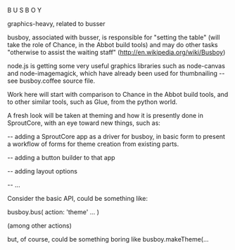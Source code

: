 B U S B O Y

graphics-heavy, related to busser

busboy, associated with busser, is responsible for "setting the table" (will take the
role of Chance, in the Abbot build tools) and may do other tasks "otherwise to
assist the waiting staff" (http://en.wikipedia.org/wiki/Busboy)

node.js is getting some very useful graphics libraries such as node-canvas and
node-imagemagick, which have already been used for thumbnailing -- see busboy.coffee
source file.

Work here will start with comparison to Chance in the Abbot build tools, and to
other similar tools, such as Glue, from the python world.

A fresh look will be taken at theming and how it is presently done in SproutCore, 
with an eye toward new things, such as:

  -- adding a SproutCore app as a driver for busboy, in basic form to present a
     workflow of forms for theme creation from existing parts.

  -- adding a button builder to that app

  -- adding layout options

  -- ...

Consider the basic API, could be something like:

  busboy.bus(
    action: 'theme'
    ...
  )

(among other actions)

but, of course, could be something boring like busboy.makeTheme(...

